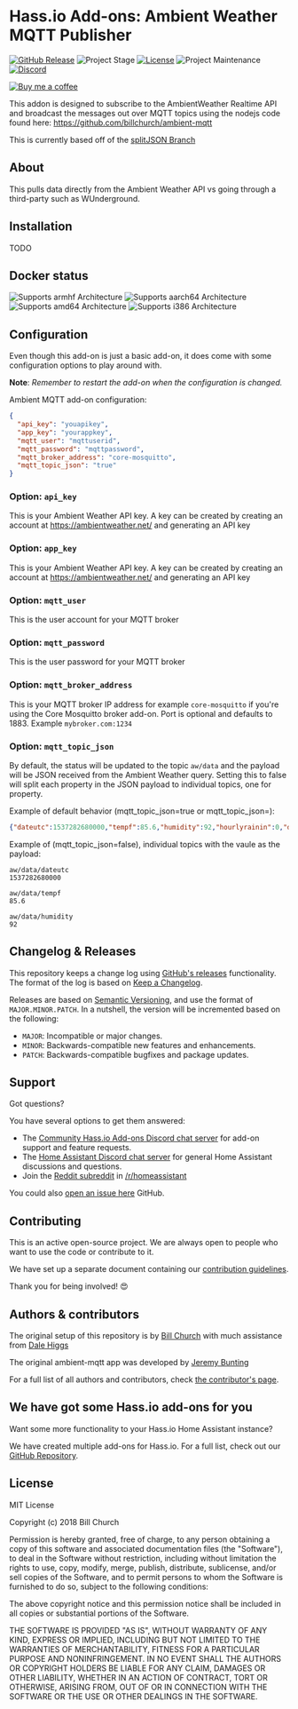 # Hass.io Add-ons: Ambient Weather MQTT Publisher

[![GitHub Release][releases-shield]][releases]
![Project Stage][project-stage-shield]
[![License][license-shield]](LICENSE.md) ![Project Maintenance][maintenance-shield] [![Discord][discord-shield]][discord]

[![Buy me a coffee][buymeacoffee-shield]][buymeacoffee]

This addon is designed to subscribe to the AmbientWeather Realtime API and broadcast the messages out over MQTT topics using the nodejs code found here: https://github.com/billchurch/ambient-mqtt

This is currently based off of the [splitJSON Branch](https://github.com/billchurch/ambient-mqtt/tree/splitJSON)

## About

This pulls data directly from the Ambient Weather API vs going through a third-party such as WUnderground.

## Installation

TODO

## Docker status

![Supports armhf Architecture][armhf-shield]
![Supports aarch64 Architecture][aarch64-shield]
![Supports amd64 Architecture][amd64-shield]
![Supports i386 Architecture][i386-shield]

## Configuration

Even though this add-on is just a basic add-on, it does come with some
configuration options to play around with.

**Note**: _Remember to restart the add-on when the configuration is changed._

Ambient MQTT add-on configuration:

```json
{
  "api_key": "youapikey",
  "app_key": "yourappkey",
  "mqtt_user": "mqttuserid",
  "mqtt_password": "mqttpassword",
  "mqtt_broker_address": "core-mosquitto",
  "mqtt_topic_json": "true"
}
```

### Option: `api_key`

This is your Ambient Weather API key. A key can be created by creating an account at https://ambientweather.net/ and generating an API key

### Option: `app_key`

This is your Ambient Weather API key. A key can be created by creating an account at https://ambientweather.net/ and generating an API key

### Option: `mqtt_user`

This is the user account for your MQTT broker

### Option: `mqtt_password`

This is the user password for your MQTT broker

### Option: `mqtt_broker_address`

This is your MQTT broker IP address for example `core-mosquitto` if you're using the Core Mosquitto broker add-on. Port is optional and defaults to 1883. Example `mybroker.com:1234`

### Option: `mqtt_topic_json`

By default, the status will be updated to the topic `aw/data` and the payload will be JSON received from the Ambient Weather query. Setting this to false will split each property in the JSON payload to individual topics, one for property.

Example of default behavior (mqtt_topic_json=true or mqtt_topic_json=):

```json
{"dateutc":1537282680000,"tempf":85.6,"humidity":92,"hourlyrainin":0,"dailyrainin":0,"weeklyrainin":0,"monthlyrainin":1.83,"yearlyrainin":37.23,"totalrainin":37.23,"tempinf":87.8,"humidityin":63,"baromrelin":31.02,"baromabsin":30.06,"dewPoint":83,"lastRain":"2018-09-14T14:56:00.000Z","deviceId":"5a41138884f9e0000d5a822d","date":"2018-09-18T14:58:00.000Z"}
```

Example of (mqtt_topic_json=false), individual topics with the vaule as the payload:
```
aw/data/dateutc
1537282680000

aw/data/tempf
85.6

aw/data/humidity
92
```

## Changelog & Releases

This repository keeps a change log using [GitHub's releases][releases]
functionality. The format of the log is based on
[Keep a Changelog][keepchangelog].

Releases are based on [Semantic Versioning][semver], and use the format
of ``MAJOR.MINOR.PATCH``. In a nutshell, the version will be incremented
based on the following:

- ``MAJOR``: Incompatible or major changes.
- ``MINOR``: Backwards-compatible new features and enhancements.
- ``PATCH``: Backwards-compatible bugfixes and package updates.

## Support

Got questions?

You have several options to get them answered:

- The [Community Hass.io Add-ons Discord chat server][discord] for add-on
  support and feature requests.
- The [Home Assistant Discord chat server][discord-ha] for general Home
  Assistant discussions and questions.
- Join the [Reddit subreddit][reddit] in [/r/homeassistant][reddit]

You could also [open an issue here][issue] GitHub.

## Contributing

This is an active open-source project. We are always open to people who want to
use the code or contribute to it.

We have set up a separate document containing our
[contribution guidelines](CONTRIBUTING.md).

Thank you for being involved! :heart_eyes:

## Authors & contributors

The original setup of this repository is by [Bill Church][billchurch] with much assistance from [Dale Higgs][dale3h] 

The original ambient-mqtt app was developed by [Jeremy Bunting][qbunt]

For a full list of all authors and contributors,
check [the contributor's page][contributors].

## We have got some Hass.io add-ons for you

Want some more functionality to your Hass.io Home Assistant instance?

We have created multiple add-ons for Hass.io. For a full list, check out
our [GitHub Repository][repository].

## License

MIT License

Copyright (c) 2018 Bill Church

Permission is hereby granted, free of charge, to any person obtaining a copy
of this software and associated documentation files (the "Software"), to deal
in the Software without restriction, including without limitation the rights
to use, copy, modify, merge, publish, distribute, sublicense, and/or sell
copies of the Software, and to permit persons to whom the Software is
furnished to do so, subject to the following conditions:

The above copyright notice and this permission notice shall be included in all
copies or substantial portions of the Software.

THE SOFTWARE IS PROVIDED "AS IS", WITHOUT WARRANTY OF ANY KIND, EXPRESS OR
IMPLIED, INCLUDING BUT NOT LIMITED TO THE WARRANTIES OF MERCHANTABILITY,
FITNESS FOR A PARTICULAR PURPOSE AND NONINFRINGEMENT. IN NO EVENT SHALL THE
AUTHORS OR COPYRIGHT HOLDERS BE LIABLE FOR ANY CLAIM, DAMAGES OR OTHER
LIABILITY, WHETHER IN AN ACTION OF CONTRACT, TORT OR OTHERWISE, ARISING FROM,
OUT OF OR IN CONNECTION WITH THE SOFTWARE OR THE USE OR OTHER DEALINGS IN THE
SOFTWARE.

[aarch64-shield]: https://img.shields.io/badge/aarch64-yes-green.svg
[amd64-shield]: https://img.shields.io/badge/amd64-yes-green.svg
[armhf-shield]: https://img.shields.io/badge/armhf-yes-green.svg
[bountysource-shield]: https://img.shields.io/bountysource/team/hassio-addons/activity.svg
[bountysource]: https://www.bountysource.com/teams/hassio-addons/issues
[buymeacoffee-shield]: https://www.buymeacoffee.com/assets/img/guidelines/download-assets-sm-2.svg
[buymeacoffee]: https://www.buymeacoffee.com/billchurch
[contributors]: https://github.com/billchurch/addon-ambient-mqtt/graphs/contributors
[billchurch]: https://github.com/billchurch
[discord-ha]: https://discord.gg/c5DvZ4e
[discord-shield]: https://img.shields.io/discord/478094546522079232.svg
[discord]: https://discord.me/hassioaddons
[i386-shield]: https://img.shields.io/badge/i386-yes-green.svg
[issue]: https://github.com/billchurch/addon-ambient-mqtt/issues
[keepchangelog]: https://keepachangelog.com/en/1.0.0/
[license-shield]: https://img.shields.io/github/license/billchurch/addon-ambient-mqtt.svg
[maintenance-shield]: https://img.shields.io/maintenance/yes/2018.svg
[project-stage-shield]: https://img.shields.io/badge/project%20stage-experimental-yellow.svg
[reddit]: https://reddit.com/r/homeassistant
[releases-shield]: https://badge.fury.io/gh/billchurch%2Faddon-ambient-mqtt.svg
[releases]: https://github.com/billchurch/addon-ambient-mqtt/releases
[repository]: https://github.com/hassio-addons/repository
[semver]: https://semver.org/spec/v2.0.0.html
[dale3h]: https://github.com/dale3h
[qbunt]: https://github.com/qbunt
